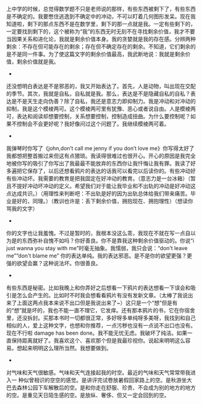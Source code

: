 ﻿上中学的时候，总觉得数学题不只是老师说的那样，有些东西被剩下了，有些东西是不确定的。我要憋住逃逸到不确定中的冲动，不可以盯着几何图形发呆。现在我知道啦，剩下的那点东西不是在数学里，剩下的那一点就是我。一定有些剩下的，一定要找到剩下的，这个被称为“我”的东西无时无刻不在寻找剩余价值，我才不要当因果关系和进化论，我就是剩余价值本身。我的贪婪就是我的存在感。分辨两种剩余：不存在但可能存在的剩余；存在但不确定存在的剩余。不知道，它们剩余的是不是同一件事。为了使这篇文字的剩余价值最高，我武断地说：我就是剩余价值，剩余价值就是我。

*
还没想明白表达是不是邪恶的，我又开始表达了。首先，人是动物，叫出现在交配的季节。其次，我就是自私，自私就是我。那么，表达是不是隐藏自私的自私？表达是不是天生走向伪善？除了自私，我还是意志力即抑制力。我是冲动和对冲动的抑制，我是这个模棱两可。这个模棱两可里有犹豫、恶心或者说自由。人是模棱两可，表达和阅读却想要控制，关系想要控制，控制造成扭曲。为什么要控制呢？如果不控制会不会更好呢？我好像问过这个问题了。我继续模棱两可着。

*
我弹琴时你写了《john,don’t call me jenny if you don’t love me》你写得太好了我都想把整首搬过来但这有点猥琐。我读得很难过也很开心。开心的原因是我完全地被你写的吸引了你写出了我最最不能放弃的东西你让我忏悔让我有罪。我读了好多遍把它保存了，以后还想看鸦片的表达的话我可以看完以后读你的。有些冲动好有些冲动坏。我需要的教育是把我固定在好冲动的教育。（意志力是一台冰箱）（暂且不提好冲动坏冲动的定义。希望我们对于能让我毕业和不出轨的冲动是好冲动这点达成共识。）（用理性来判断吧：不出轨是好的因为出轨总体给我们带来痛苦。毕业是好的，同理。）（教训也许是：丢下剩余价值，拥抱现在、拥抱理性）（想读你骂我的文字）

*
你的文字也让我羞愧。不过是暂时的，我根本没这么乖，我现在不就在写一点自以为是的东西弥补自愧不如吗？你好善良。你不是靠我这种剩余价值驱动的。你说“i just wanna you stay with me”时毫无抽象。我懦弱，我只会说：“don't leave me”“don't blame me” 你的表达单纯。我的表达邪恶。是不是你的欲望更强？更强的欲望会赢？这种说法坏。你很善良。

*
有些东西是秘密。比如我晚上和你弄好之后想看一下鸦片的表达想看一下误会和吸引是怎么会产生的。比如时不时我会想看看鸦片有没有发新文章。（太棒了我说出来了上面这两点我本来说不出口但是我说出来了~）这只是一个“想”但是有的“想”就是坏的，我也不能一直不理它，它发痒。还有那本鸦片的书，它在你宿舍里，还没拆封。买那本书时一切都很正常，多好呀多单纯呀多美呀，我找到和自己相似的人，爱上这种文字，也想和你推荐，一点污秽也没有一点说不出口也没有。现在不行啦 damage has been done。我不能无忧无虑。我破坏了纯洁。如果一直保持距离就好了。我喜欢这个、喜欢那个但是我最珍视你。说起来明明这么容易。想起来明明这么理所当然。我想要做到。

*
对气味和天气很敏感。气味和天气连接起我的时空。最近的气味和天气常常带我进入一 种似曾相识的空空的感觉。是讲评完试卷放暑假回家路上的空。是秋游坐大巴去森林公园下车解散后的空。是和你走在舒服、珍贵、不会成为别的地方的地方的空。是重见天日陌生感的空。是放纵、奢侈、但又一定会回到的空。